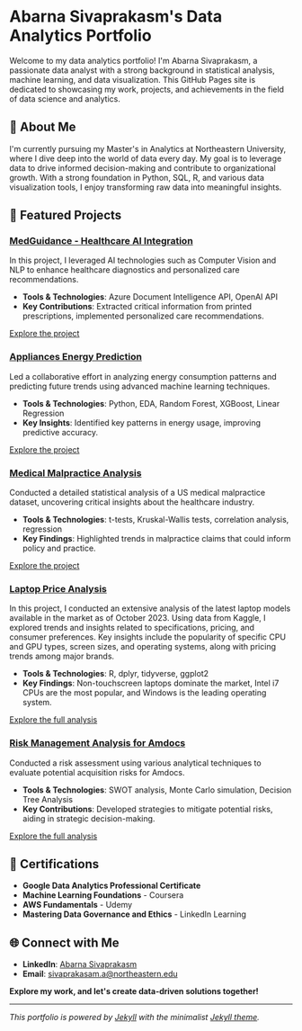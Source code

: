 # Abarna Sivaprakasm's Data Analytics Portfolio

Welcome to my data analytics portfolio! I'm Abarna Sivaprakasm, a passionate data analyst with a strong background in statistical analysis, machine learning, and data visualization. This GitHub Pages site is dedicated to showcasing my work, projects, and achievements in the field of data science and analytics.

## 🌟 About Me
I'm currently pursuing my Master's in Analytics at Northeastern University, where I dive deep into the world of data every day. My goal is to leverage data to drive informed decision-making and contribute to organizational growth. With a strong foundation in Python, SQL, R, and various data visualization tools, I enjoy transforming raw data into meaningful insights.

## 📂 Featured Projects

### [MedGuidance - Healthcare AI Integration](https://github.com/AbarnaSivaprakasam/MedGuidance)
In this project, I leveraged AI technologies such as Computer Vision and NLP to enhance healthcare diagnostics and personalized care recommendations. 

- **Tools & Technologies**: Azure Document Intelligence API, OpenAI API
- **Key Contributions**: Extracted critical information from printed prescriptions, implemented personalized care recommendations.
  
[Explore the project](https://github.com/AbarnaSivaprakasam/MedGuidance)

### [Appliances Energy Prediction](https://github.com/AbarnaSivaprakasam/AppliancesEnergyPrediction)
Led a collaborative effort in analyzing energy consumption patterns and predicting future trends using advanced machine learning techniques.

- **Tools & Technologies**: Python, EDA, Random Forest, XGBoost, Linear Regression
- **Key Insights**: Identified key patterns in energy usage, improving predictive accuracy.

[Explore the project](https://github.com/AbarnaSivaprakasam/AppliancesEnergyPrediction)

### [Medical Malpractice Analysis](https://github.com/AbarnaSivaprakasam/MedicalMalpractice)
Conducted a detailed statistical analysis of a US medical malpractice dataset, uncovering critical insights about the healthcare industry.

- **Tools & Technologies**: t-tests, Kruskal-Wallis tests, correlation analysis, regression
- **Key Findings**: Highlighted trends in malpractice claims that could inform policy and practice.

[Explore the project](https://github.com/AbarnaSivaprakasam/MedicalMalpractice)

### [Laptop Price Analysis](https://github.com/AbarnaSivaprakasm/Laptop-price-Analysis)
In this project, I conducted an extensive analysis of the latest laptop models available in the market as of October 2023. Using data from Kaggle, I explored trends and insights related to specifications, pricing, and consumer preferences. Key insights include the popularity of specific CPU and GPU types, screen sizes, and operating systems, along with pricing trends among major brands.

- **Tools & Technologies**: R, dplyr, tidyverse, ggplot2
- **Key Findings**: Non-touchscreen laptops dominate the market, Intel i7 CPUs are the most popular, and Windows is the leading operating system.

[Explore the full analysis](https://github.com/AbarnaSivaprakasm/Laptop-price-Analysis)

### [Risk Management Analysis for Amdocs](https://github.com/AbarnaSivaprakasam/Risk_Management)
Conducted a risk assessment using various analytical techniques to evaluate potential acquisition risks for Amdocs.

- **Tools & Technologies**: SWOT analysis, Monte Carlo simulation, Decision Tree Analysis
- **Key Contributions**: Developed strategies to mitigate potential risks, aiding in strategic decision-making.

[Explore the full analysis](https://github.com/AbarnaSivaprakasam/Risk_Management)

## 📜 Certifications
- **Google Data Analytics Professional Certificate**
- **Machine Learning Foundations** - Coursera
- **AWS Fundamentals** - Udemy
- **Mastering Data Governance and Ethics** - LinkedIn Learning

## 🌐 Connect with Me
- **LinkedIn**: [Abarna Sivaprakasm](https://www.linkedin.com/in/abarna-sivaprakasam/)
- **Email**: [sivaprakasam.a@northeastern.edu](mailto:sivaprakasam.a@northeastern.edu)

**Explore my work, and let's create data-driven solutions together!**

---

*This portfolio is powered by [Jekyll](https://jekyllrb.com/) with the minimalist [Jekyll theme](https://github.com/pages-themes/minimal).*
